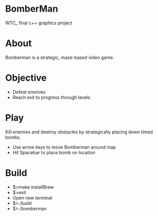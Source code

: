 # BomberMan
WTC_ final c++ graphics project 

# About
Bomberman is a strategic, maze-based video game.

# Objective
- Defeat enemies
- Reach exit to progress through levels

# Play
Kill enemies and destroy obstacles by strategically placing down timed bombs.

- Use arrow keys to move Bomberman around map
- Hit Spacebar to place bomb on location

# Build
- $>make installBrew
- $>exit
- Open new terminal
- $>./build
- $>./bomberman